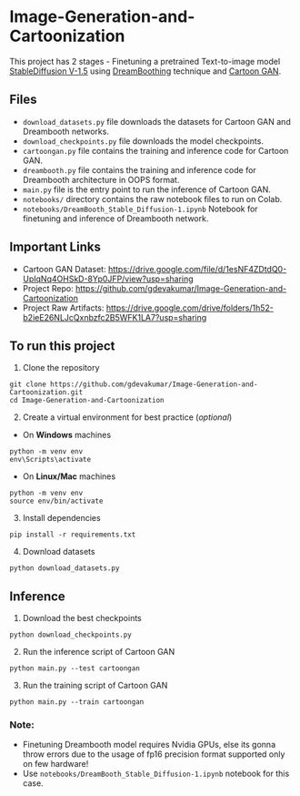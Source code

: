 # Image-Generation-and-Cartoonization

This project has 2 stages - Finetuning a pretrained Text-to-image model [StableDiffusion V-1.5](https://huggingface.co/runwayml/stable-diffusion-v1-5) using [DreamBoothing](https://dreambooth.github.io/) technique and [Cartoon GAN](https://openaccess.thecvf.com/content_cvpr_2018/papers/Chen_CartoonGAN_Generative_Adversarial_CVPR_2018_paper.pdf).

## Files
- ```download_datasets.py``` file downloads the datasets for Cartoon GAN and Dreambooth networks.
- ```download_checkpoints.py``` file downloads the model checkpoints.
- ```cartoongan.py``` file contains the training and inference code for Cartoon GAN.
- ```dreambooth.py``` file contains the training and inference code for Dreambooth architecture in OOPS format.
- ```main.py``` file is the entry point to run the inference of Cartoon GAN.
- ```notebooks/``` directory contains the raw notebook files to run on Colab.
- ```notebooks/DreamBooth_Stable_Diffusion-1.ipynb``` Notebook for finetuning and inference of Dreambooth network.

## Important Links
- Cartoon GAN Dataset: https://drive.google.com/file/d/1esNF4ZDtdQ0-UpIqNq4OHSkD-8Yp0JFP/view?usp=sharing
- Project Repo: https://github.com/gdevakumar/Image-Generation-and-Cartoonization
- Project Raw Artifacts: https://drive.google.com/drive/folders/1h52-b2ieE26NLJcQxnbzfc2B5WFK1LA7?usp=sharing

## To run this project
1. Clone the repository
```
git clone https://github.com/gdevakumar/Image-Generation-and-Cartoonization.git
cd Image-Generation-and-Cartoonization
```

2. Create a virtual environment for best practice (*optional*)
- On **Windows** machines
```
python -m venv env
env\Scripts\activate
```

- On **Linux/Mac** machines
```
python -m venv env
source env/bin/activate
```

3. Install dependencies
```
pip install -r requirements.txt
```

4. Download datasets
```
python download_datasets.py
```


## Inference
1. Download the best checkpoints 
```
python download_checkpoints.py
```

2. Run the inference script of Cartoon GAN
```
python main.py --test cartoongan
```

3. Run the training script of Cartoon GAN
```
python main.py --train cartoongan
```

### Note: 
- Finetuning Dreambooth model requires Nvidia GPUs, else its gonna throw errors due to the usage of fp16 precision format supported only on few hardware! 
- Use `notebooks/DreamBooth_Stable_Diffusion-1.ipynb` notebook for this case.

